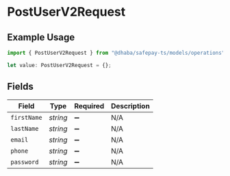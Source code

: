 # PostUserV2Request

## Example Usage

```typescript
import { PostUserV2Request } from "@dhaba/safepay-ts/models/operations";

let value: PostUserV2Request = {};
```

## Fields

| Field              | Type               | Required           | Description        |
| ------------------ | ------------------ | ------------------ | ------------------ |
| `firstName`        | *string*           | :heavy_minus_sign: | N/A                |
| `lastName`         | *string*           | :heavy_minus_sign: | N/A                |
| `email`            | *string*           | :heavy_minus_sign: | N/A                |
| `phone`            | *string*           | :heavy_minus_sign: | N/A                |
| `password`         | *string*           | :heavy_minus_sign: | N/A                |